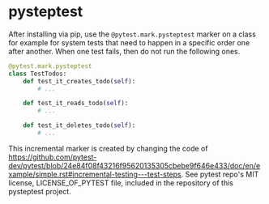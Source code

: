 # pysteptest

After installing via pip, use the `@pytest.mark.pysteptest` marker on a class
for example for system tests
that need to happen in a specific order one after another.
When one test fails, then do not run the following ones.

```py
@pytest.mark.pysteptest
class TestTodos:
    def test_it_creates_todo(self):
        # ...

    def test_it_reads_todo(self):
        # ...

    def test_it_deletes_todo(self):
        # ...
```

This incremental marker is created by changing the code of <https://github.com/pytest-dev/pytest/blob/24e84f08f43216f95620135305cbebe9f646e433/doc/en/example/simple.rst#incremental-testing---test-steps>.
See pytest repo's MIT license, LICENSE_OF_PYTEST file, included in the repository of this pysteptest project.
